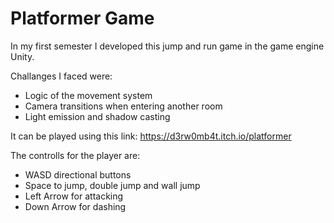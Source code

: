 # Platformer Game
In my first semester I developed this jump and run game in the game engine Unity.

Challanges I faced were:
- Logic of the movement system
- Camera transitions when entering another room
- Light emission and shadow casting

It can be played using this link: https://d3rw0mb4t.itch.io/platformer

The controlls for the player are:
- WASD directional buttons
- Space to jump, double jump and wall jump
- Left Arrow for attacking
- Down Arrow for dashing
